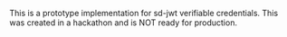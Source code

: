 This is a prototype implementation for sd-jwt verifiable credentials. 
This was created in a hackathon and is NOT ready for production.
